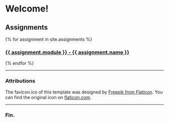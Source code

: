 # Welcome!

## Assignments

{% for assignment in site.assignments %}
    <a href="{{ assignment.url }}">
        <h3>{{ assignment.module }} - {{ assignment.name }}</h3>
    </a>
{% endfor %}

----

### Attributions

The favicon.ico of this template was designed by
[Freepik from Flaticon](https://www.flaticon.com/free-icons/art).
You can find the original icon on
[flaticon.com](https://www.flaticon.com/free-icon/art_1756752?term=art&page=1&position=38&origin=search&related_id=1756752).

---

### Fin.
